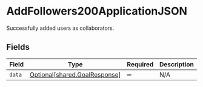 # AddFollowers200ApplicationJSON

Successfully added users as collaborators.


## Fields

| Field                                                                | Type                                                                 | Required                                                             | Description                                                          |
| -------------------------------------------------------------------- | -------------------------------------------------------------------- | -------------------------------------------------------------------- | -------------------------------------------------------------------- |
| `data`                                                               | [Optional[shared.GoalResponse]](../../models/shared/goalresponse.md) | :heavy_minus_sign:                                                   | N/A                                                                  |